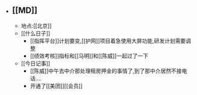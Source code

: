 - ## [[MD]]
    - 地点:[[北京]]
    - [[什么日子]]
        - [[指挥平台]]计划要变,[[护网]]项目着急使用大屏功能,研发计划需要调整
        - [[绩效考核]]指标和[[马明]]和[[陈威]]一起过了一下
    - [[今日记事]]
        - [[陈威]]中午去中介那处理租房押金的事情了,到了那中介居然不接电话....
        - 开通了[[美团]][[会员]]
